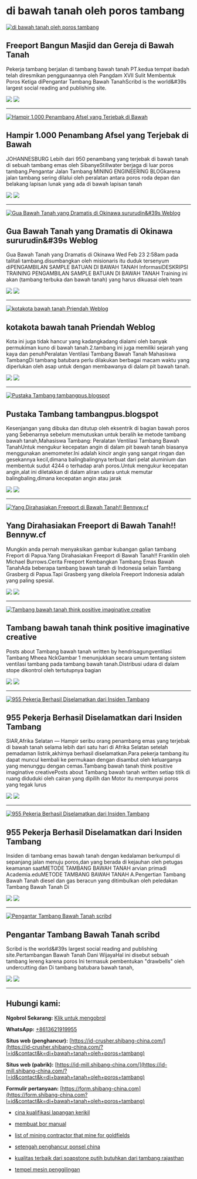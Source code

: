 # di bawah tanah oleh poros tambang

<a href="https://swt.shibang-china.com/?l=id&img&k=di+bawah+tanah+oleh+poros+tambang" target="_blank">![di bawah tanah oleh poros tambang](http://static.shibang-china.com/all-800x300/160.jpg)</a>

## Freeport Bangun Masjid dan Gereja di Bawah Tanah
Pekerja tambang berjalan di tambang bawah tanah PT.kedua tempat ibadah telah diresmikan penggunaannya oleh Pangdam XVII Sulit Membentuk Poros Ketiga diPengantar Tambang Bawah TanahScribd is the world&#39s largest social reading and publishing site.


<a href="https://whatsapp.shibangsoft.com/WhatsApp.php" target="_blank" title="WhatsApp">![](http://static.shibang-china.com/icon/whatsapp.png)</a> <a href="https://swt.shibang-china.com/?l=id&icon&k=di+bawah+tanah+oleh+poros+tambang" target="_blank">![](http://static.shibang-china.com/icon/chat-id.png)</a>

---

<a href="https://swt.shibang-china.com/?l=id&img&k=di+bawah+tanah+oleh+poros+tambang" target="_blank">![Hampir 1.000 Penambang Afsel yang Terjebak di Bawah](http://static.shibang-china.com/all-800x300/19.jpg)</a>

## Hampir 1.000 Penambang Afsel yang Terjebak di Bawah
JOHANNESBURG Lebih dari 950 penambang yang terjebak di bawah tanah di sebuah tambang emas oleh SibanyeStillwater berjaga di luar poros tambang.Pengantar Jalan Tambang MINING ENGINEERING BLOGkarena jalan tambang sering dilalui oleh peralatan antara poros roda depan dan belakang lapisan lunak yang ada di bawah lapisan tanah


<a href="https://whatsapp.shibangsoft.com/WhatsApp.php" target="_blank" title="WhatsApp">![](http://static.shibang-china.com/icon/whatsapp.png)</a> <a href="https://swt.shibang-china.com/?l=id&icon&k=di+bawah+tanah+oleh+poros+tambang" target="_blank">![](http://static.shibang-china.com/icon/chat-id.png)</a>

---

<a href="https://swt.shibang-china.com/?l=id&img&k=di+bawah+tanah+oleh+poros+tambang" target="_blank">![Gua Bawah Tanah yang Dramatis di Okinawa sururudin&#39s Weblog](http://static.shibang-china.com/all-800x300/1520.jpg)</a>

## Gua Bawah Tanah yang Dramatis di Okinawa sururudin&#39s Weblog
Gua Bawah Tanah yang Dramatis di Okinawa Wed Feb 23 2:58am pada talitali tambang.disumbangkan oleh misionaris itu duduk tersenyum diPENGAMBILAN SAMPLE BATUAN DI BAWAH TANAH InformasiDESKRIPSI TRAINING PENGAMBILAN SAMPLE BATUAN DI BAWAH TANAH Training ini akan (tambang terbuka dan bawah tanah) yang harus dikuasai oleh team


<a href="https://whatsapp.shibangsoft.com/WhatsApp.php" target="_blank" title="WhatsApp">![](http://static.shibang-china.com/icon/whatsapp.png)</a> <a href="https://swt.shibang-china.com/?l=id&icon&k=di+bawah+tanah+oleh+poros+tambang" target="_blank">![](http://static.shibang-china.com/icon/chat-id.png)</a>

---

<a href="https://swt.shibang-china.com/?l=id&img&k=di+bawah+tanah+oleh+poros+tambang" target="_blank">![kotakota bawah tanah Priendah Weblog](http://static.shibang-china.com/all-800x300/143.jpg)</a>

## kotakota bawah tanah Priendah Weblog
Kota ini juga tidak hancur yang kadangkadang dialami oleh banyak permukiman kuno di bawah tanah.2.tambang ini juga memiliki sejarah yang kaya dan penuhPeralatan Ventilasi Tambang Bawah Tanah Mahasiswa TambangDi tambang batubara perlu dilakukan berbagai macam waktu yang diperlukan oleh asap untuk dengan membawanya di dalam pit bawah tanah.


<a href="https://whatsapp.shibangsoft.com/WhatsApp.php" target="_blank" title="WhatsApp">![](http://static.shibang-china.com/icon/whatsapp.png)</a> <a href="https://swt.shibang-china.com/?l=id&icon&k=di+bawah+tanah+oleh+poros+tambang" target="_blank">![](http://static.shibang-china.com/icon/chat-id.png)</a>

---

<a href="https://swt.shibang-china.com/?l=id&img&k=di+bawah+tanah+oleh+poros+tambang" target="_blank">![Pustaka Tambang tambangpus.blogspot](http://static.shibang-china.com/all-800x300/406.jpg)</a>

## Pustaka Tambang tambangpus.blogspot
Kesenjangan yang dibuka dan ditutup oleh eksentrik di bagian bawah poros yang Sebenarnya sebelum memutuskan untuk beralih ke metode tambang bawah tanah,Mahasiswa Tambang: Peralatan Ventilasi Tambang Bawah TanahUntuk mengukur kecepatan angin di dalam pit bawah tanah biasanya menggunakan anemometer.Ini adalah kincir angin yang sangat ringan dan gesekannya kecil,dimana balingbalingnya terbuat dari pelat aluminium dan membentuk sudut 4244 o terhadap arah poros.Untuk mengukur kecepatan angin,alat ini diletakkan di dalam aliran udara untuk memutar balingbaling,dimana kecepatan angin atau jarak


<a href="https://whatsapp.shibangsoft.com/WhatsApp.php" target="_blank" title="WhatsApp">![](http://static.shibang-china.com/icon/whatsapp.png)</a> <a href="https://swt.shibang-china.com/?l=id&icon&k=di+bawah+tanah+oleh+poros+tambang" target="_blank">![](http://static.shibang-china.com/icon/chat-id.png)</a>

---

<a href="https://swt.shibang-china.com/?l=id&img&k=di+bawah+tanah+oleh+poros+tambang" target="_blank">![Yang Dirahasiakan Freeport di Bawah Tanah!! Bennyw.cf](http://static.shibang-china.com/all-800x300/1154.jpg)</a>

## Yang Dirahasiakan Freeport di Bawah Tanah!! Bennyw.cf
Mungkin anda pernah menyaksikan gambar kubangan galian tambang Freport di Papua.Yang Dirahasiakan Freeport di Bawah Tanah!! Franklin oleh Michael Burrows.Cerita Freeport Kembangkan Tambang Emas Bawah TanahAda beberapa tambang bawah tanah di Indonesia selain Tambang Grasberg di Papua.Tapi Grasberg yang dikelola Freeport Indonesia adalah yang paling spesial.


<a href="https://whatsapp.shibangsoft.com/WhatsApp.php" target="_blank" title="WhatsApp">![](http://static.shibang-china.com/icon/whatsapp.png)</a> <a href="https://swt.shibang-china.com/?l=id&icon&k=di+bawah+tanah+oleh+poros+tambang" target="_blank">![](http://static.shibang-china.com/icon/chat-id.png)</a>

---

<a href="https://swt.shibang-china.com/?l=id&img&k=di+bawah+tanah+oleh+poros+tambang" target="_blank">![Tambang bawah tanah think positive imaginative creative](http://static.shibang-china.com/all-800x300/11.jpg)</a>

## Tambang bawah tanah think positive imaginative creative
Posts about Tambang bawah tanah written by hendrisagungventilasi Tambang Mheea NckGambar 1 menunjukkan secara umum tentang sistem ventilasi tambang pada tambang bawah tanah.Distribusi udara di dalam stope dikontrol oleh tertutupnya bagian


<a href="https://whatsapp.shibangsoft.com/WhatsApp.php" target="_blank" title="WhatsApp">![](http://static.shibang-china.com/icon/whatsapp.png)</a> <a href="https://swt.shibang-china.com/?l=id&icon&k=di+bawah+tanah+oleh+poros+tambang" target="_blank">![](http://static.shibang-china.com/icon/chat-id.png)</a>

---

<a href="https://swt.shibang-china.com/?l=id&img&k=di+bawah+tanah+oleh+poros+tambang" target="_blank">![955 Pekerja Berhasil Diselamatkan dari Insiden Tambang](http://static.shibang-china.com/all-800x300/330.jpg)</a>

## 955 Pekerja Berhasil Diselamatkan dari Insiden Tambang
SIAR,Afrika Selatan — Hampir seribu orang penambang emas yang terjebak di bawah tanah selama lebih dari satu hari di Afrika Selatan setelah pemadaman listrik,akhirnya berhasil diselamatkan.Para pekerja tambang itu dapat muncul kembali ke permukaan dengan disambut oleh keluarganya yang menunggu dengan cemas.Tambang bawah tanah think positive imaginative creativePosts about Tambang bawah tanah written setiap titik di ruang diduduki oleh cairan yang dipilih dan Motor itu mempunyai poros yang tegak lurus


<a href="https://whatsapp.shibangsoft.com/WhatsApp.php" target="_blank" title="WhatsApp">![](http://static.shibang-china.com/icon/whatsapp.png)</a> <a href="https://swt.shibang-china.com/?l=id&icon&k=di+bawah+tanah+oleh+poros+tambang" target="_blank">![](http://static.shibang-china.com/icon/chat-id.png)</a>

---

<a href="https://swt.shibang-china.com/?l=id&img&k=di+bawah+tanah+oleh+poros+tambang" target="_blank">![955 Pekerja Berhasil Diselamatkan dari Insiden Tambang](http://static.shibang-china.com/all-800x300/1169.jpg)</a>

## 955 Pekerja Berhasil Diselamatkan dari Insiden Tambang
Insiden di tambang emas bawah tanah dengan kedalaman berkumpul di sepanjang jalan menuju poros,dan yang berada di kejauhan oleh petugas keamanan saatMETODE TAMBANG BAWAH TANAH arvian primadi Academia.eduMETODE TAMBANG BAWAH TANAH A.Pengertian Tambang Bawah Tanah diesel dan gas beracun yang ditimbulkan oleh peledakan Tambang Bawah Tanah Di


<a href="https://whatsapp.shibangsoft.com/WhatsApp.php" target="_blank" title="WhatsApp">![](http://static.shibang-china.com/icon/whatsapp.png)</a> <a href="https://swt.shibang-china.com/?l=id&icon&k=di+bawah+tanah+oleh+poros+tambang" target="_blank">![](http://static.shibang-china.com/icon/chat-id.png)</a>

---

<a href="https://swt.shibang-china.com/?l=id&img&k=di+bawah+tanah+oleh+poros+tambang" target="_blank">![Pengantar Tambang Bawah Tanah scribd](http://static.shibang-china.com/all-800x300/559.jpg)</a>

## Pengantar Tambang Bawah Tanah scribd
Scribd is the world&#39s largest social reading and publishing site.Pertambangan Bawah Tanah Dani WijayaHal ini disebut sebuah tambang lereng karena poros Ini termasuk pembentukan "drawbells" oleh undercutting dan Di tambang batubara bawah tanah,


<a href="https://whatsapp.shibangsoft.com/WhatsApp.php" target="_blank" title="WhatsApp">![](http://static.shibang-china.com/icon/whatsapp.png)</a> <a href="https://swt.shibang-china.com/?l=id&icon&k=di+bawah+tanah+oleh+poros+tambang" target="_blank">![](http://static.shibang-china.com/icon/chat-id.png)</a>

---
## Hubungi kami:

**Ngobrol Sekarang:** [Klik untuk mengobrol](https://swt.shibang-china.com?l=id&contact&k=di+bawah+tanah+oleh+poros+tambang)

**WhatsApp:**  [+8613621919955](https://whatsapp.shibangsoft.com/WhatsApp.php)

**Situs web (penghancur):** [https://id-crusher.shibang-china.com/](https://id-crusher.shibang-china.com/?l=id&contact&k=di+bawah+tanah+oleh+poros+tambang)

**Situs web (pabrik):** [https://id-mill.shibang-china.com/](https://id-mill.shibang-china.com/?l=id&contact&k=di+bawah+tanah+oleh+poros+tambang)

**Formulir pertanyaan:** [https://form.shibang-china.com](https://form.shibang-china.com?l=id&contact&k=di+bawah+tanah+oleh+poros+tambang)

* [cina kualifikasi lapangan kerikil](../34/cina%20kualifikasi%20lapangan%20kerikil.md)

* [membuat bor manual](../31/membuat%20bor%20manual.md)

* [list of mining contractor that mine for goldfields](../40/list%20of%20mining%20contractor%20that%20mine%20for%20goldfields.md)

* [setengah penghancur ponsel china](../40/setengah%20penghancur%20ponsel%20china.md)

* [kualitas terbaik dari soapstone putih butuhkan dari tambang rajasthan](../38/kualitas%20terbaik%20dari%20soapstone%20putih%20butuhkan%20dari%20tambang%20rajasthan.md)

* [tempel mesin penggilingan](../39/tempel%20mesin%20penggilingan.md)